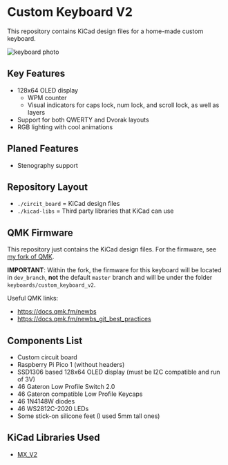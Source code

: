 # Custom Keyboard V2
This repository contains KiCad design files for a home-made custom keyboard.

![keyboard photo](https://github.com/user-attachments/assets/486d9112-0976-4a03-82b4-ed6ed4f2a76c)

## Key Features
- 128x64 OLED display
  - WPM counter
  - Visual indicators for caps lock, num lock, and scroll lock, as well as layers
- Support for both QWERTY and Dvorak layouts
- RGB lighting with cool animations

## Planed Features
- Stenography support

## Repository Layout
- `./circit_board` = KiCad design files
- `./kicad-libs` = Third party libraries that KiCad can use

## QMK Firmware
This repository just contains the KiCad design files. For the firmware, see [my fork of QMK](https://github.com/OllieSHunt/qmk_firmware).

**IMPORTANT**: Within the fork, the firmware for this keyboard will be located in `dev_branch`, **not** the default `master` branch and will be under the folder `keyboards/custom_keyboard_v2`.

Useful QMK links:
- https://docs.qmk.fm/newbs
- https://docs.qmk.fm/newbs_git_best_practices

## Components List
- Custom circuit board
- Raspberry Pi Pico 1 (without headers)
- SSD1306 based 128x64 OLED display (must be I2C compatible and run of 3V)
- 46 Gateron Low Profile Switch 2.0
- 46 Gateron compatible Low Profile Keycaps
- 46 1N4148W diodes
- 46 WS2812C-2020 LEDs
- Some stick-on silicone feet (I used 5mm tall ones)

## KiCad Libraries Used
- [MX_V2](https://github.com/ai03-2725/MX_V2/tree/main)

